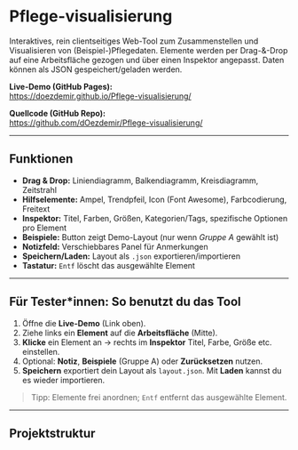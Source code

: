 # Pflege-visualisierung

Interaktives, rein clientseitiges Web-Tool zum Zusammenstellen und Visualisieren von (Beispiel-)Pflegedaten. Elemente werden per Drag-&-Drop auf eine Arbeitsfläche gezogen und über einen Inspektor angepasst. Daten können als JSON gespeichert/geladen werden.

**Live-Demo (GitHub Pages):**  
https://doezdemir.github.io/Pflege-visualisierung/

**Quellcode (GitHub Repo):**  
https://github.com/dOezdemir/Pflege-visualisierung/

---

## Funktionen

- **Drag & Drop:** Liniendiagramm, Balkendiagramm, Kreisdiagramm, Zeitstrahl  
- **Hilfselemente:** Ampel, Trendpfeil, Icon (Font Awesome), Farbcodierung, Freitext  
- **Inspektor:** Titel, Farben, Größen, Kategorien/Tags, spezifische Optionen pro Element  
- **Beispiele:** Button zeigt Demo-Layout (nur wenn *Gruppe A* gewählt ist)  
- **Notizfeld:** Verschiebbares Panel für Anmerkungen  
- **Speichern/Laden:** Layout als `.json` exportieren/importieren  
- **Tastatur:** `Entf` löscht das ausgewählte Element

---

## Für Tester*innen: So benutzt du das Tool

1. Öffne die **Live-Demo** (Link oben).  
2. Ziehe links ein **Element** auf die **Arbeitsfläche** (Mitte).  
3. **Klicke** ein Element an → rechts im **Inspektor** Titel, Farbe, Größe etc. einstellen.  
4. Optional: **Notiz**, **Beispiele** (Gruppe A) oder **Zurücksetzen** nutzen.  
5. **Speichern** exportiert dein Layout als `layout.json`. Mit **Laden** kannst du es wieder importieren.

> Tipp: Elemente frei anordnen; `Entf` entfernt das ausgewählte Element.

---

## Projektstruktur

